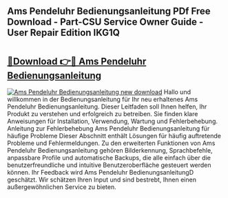 ## Ams Pendeluhr Bedienungsanleitung PDf Free Download - Part-CSU Service Owner Guide - User Repair Edition IKG1Q

# <h2><a href="http://df46w3.blite.top/?on=Ams+Pendeluhr+Bedienungsanleitung">🔗Download 👉🔴 Ams Pendeluhr Bedienungsanleitung</a></h2>

[![Ams Pendeluhr Bedienungsanleitung new download](https://i.imgur.com/lujVjoI.png)](http://df46w3.blite.top/?on=Ams+Pendeluhr+Bedienungsanleitung)
Hallo und willkommen in der Bedienungsanleitung für Ihr neu erhaltenes Ams Pendeluhr Bedienungsanleitung. Dieser Leitfaden soll Ihnen helfen, Ihr Produkt zu verstehen und erfolgreich zu betreiben. Sie finden klare Anweisungen für Installation, Verwendung, Wartung und Fehlerbehebung. Anleitung zur Fehlerbehebung Ams Pendeluhr Bedienungsanleitung für häufige Probleme Dieser Abschnitt enthält Lösungen für häufig auftretende Probleme und Fehlermeldungen. Zu den erweiterten Funktionen von Ams Pendeluhr Bedienungsanleitung gehören Bilderkennung, Sprachbefehle, anpassbare Profile und automatische Backups, die alle einfach über die benutzerfreundliche und intuitive Benutzeroberfläche gesteuert werden können. Ihr Feedback wird Ams Pendeluhr BedienungsanleitungD geschätzt. Wir schätzen Ihren Input und sind bestrebt, Ihnen einen außergewöhnlichen Service zu bieten.
